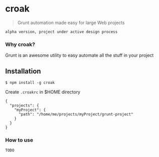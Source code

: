 # croak

> Grunt automation made easy for large Web projects

`alpha version, project under active design process`

### Why croak?

Grunt is an awesome utility to easy automate all the stuff in your project

## Installation

```shell
$ npm install -g croak
```

Create `.croakrc` in $HOME directory
```
{
  "projects": {
    "myProject": {
      "path": "/home/me/projects/myProject/grunt-project"
    }
  }
}
```

### How to use

`TODO`